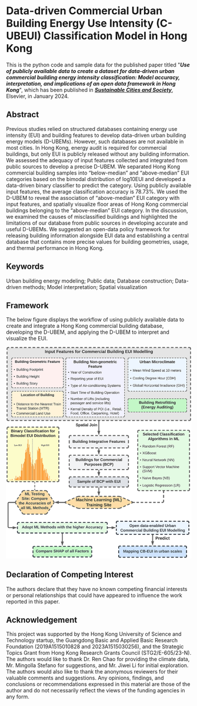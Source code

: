 # Data-driven Commercial Urban Building Energy Use Intensity (C-UBEUI) Classification Model in Hong Kong
This is the python code and sample data for the published paper titled "**_Use of publicly available data to create a dataset for data-driven urban commercial building energy intensity classification: Model accuracy, interpretation, and implications of an open data framework in Hong Kong_**", which has been published in **_[Sustainable Cities and Society](https://www.sciencedirect.com/science/article/pii/S221067072300673X)_**, Elsevier, in January 2024.

## Abstract
Previous studies relied on structured databases containing energy use intensity (EUI) and building features to develop data-driven urban building energy models (D-UBEMs). However, such databases are not available in most cities. In Hong Kong, energy audit is required for commercial buildings, but only EUI is publicly released without any building information. We assessed the adequacy of input features collected and integrated from public sources to develop a precise D-UBEM. We separated Hong Kong commercial building samples into “below-median” and “above-median” EUI categories based on the bimodal distribution of log10EUI and developed a data-driven binary classifier to predict the category. Using publicly available input features, the average classification accuracy is 78.73%. We used the D-UBEM to reveal the association of “above-median” EUI category with input features, and spatially visualize floor areas of Hong Kong commercial buildings belonging to the “above-median” EUI category. In the discussion, we examined the causes of misclassified buildings and highlighted the limitations of our database from public sources in developing accurate and useful D-UBEMs. We suggested an open-data policy framework for releasing building information alongside EUI data and establishing a central database that contains more precise values for building geometries, usage, and thermal performance in Hong Kong.

## Keywords
Urban building energy modeling; Public data; Database construction; Data-driven methods; Model interpretation; Spatial visualization

## Framework
The below figure displays the workflow of using publicly available data to create and integrate a Hong Kong commercial building database, developing the D-UBEM, and applying the D-UBEM to interpret and visualize the EUI.

![Framework](https://github.com/hkust-suscity/Commercial-Building-Energy-Use-Intensity-Modelling/blob/main/02_Sample-Data/Framework.jpg)

## Declaration of Competing Interest
The authors declare that they have no known competing financial interests or personal relationships that could have appeared to influence the work reported in this paper.

## Acknowledgement 
This project was supported by the Hong Kong University of Science and Technology startup, the Guangdong Basic and Applied Basic Research Foundation (2019A1515010828 and 2023A1515030256), and the Strategic Topics Grant from Hong Kong Research Grants Council (STG2/E-605/23-N). The authors would like to thank Dr. Ren Chao for providing the climate data, Mr. Mingolla Stefano for suggestions, and Mr. Jiwei Li for initial exploration. The authors would also like to thank the anonymous reviewers for their valuable comments and suggestions. Any opinions, findings, and conclusions or recommendations expressed in this material are those of the author and do not necessarily reflect the views of the funding agencies in any form.
